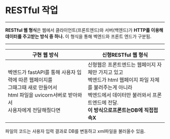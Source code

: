 # RESTful 작업
------
 **RESTful 웹 형식**은 웹에서 클라이언트(프론트엔드)와 서버(백엔드)가 **HTTP를 이용해 데이터를 주고받는 방식 중 하나.** 이 형식을 통해 벡엔드와 프론트 엔드가 구분됨. 
 
 --------
 |구현 웹 방식| 신형RESTful 웹 형식|
 |--|--|
 |벡엔드가 fastAPI를 통해 사용자 입력에 따른 웹페이지를 <br>그때그때 새로 만들어서 <br>html 파일을 uvicorn서버로 받아와서 <br>사용자에게 전달해줬다면 |신형웹은 프론트엔드는 웹페이지 자체만 가지고 있고<br> 벡엔드가 html 웹페이지 파일 자체를 불러주는게 아니라<br> 벡엔드에서 데이터만 불러와서 프론트엔드에 전달. <br>**이 방식으로프론트는DB에 직접접속X**|

파일의 코드는 사용자 입력 결과로 DB를 변동하고 xml파일을 불러올수 있음. 

 
